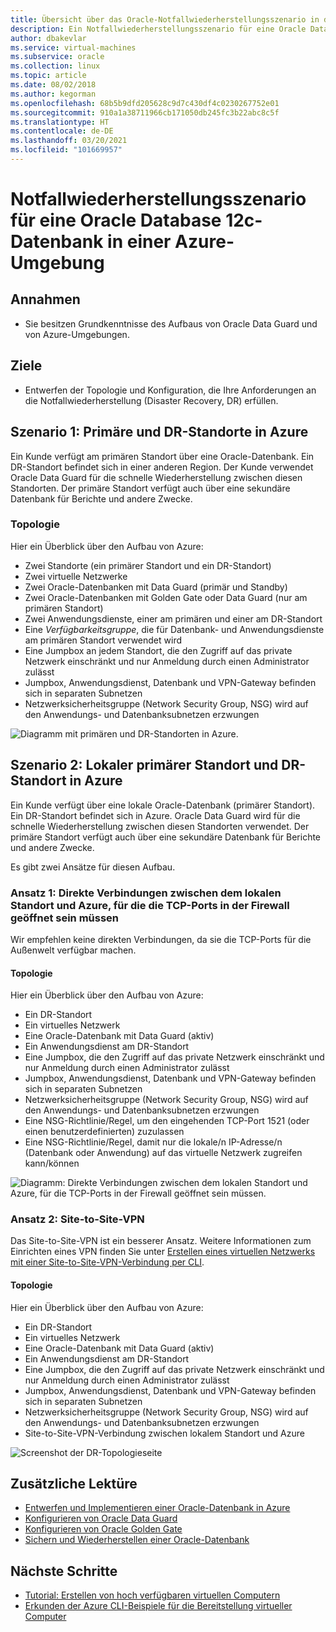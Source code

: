 ```yaml
---
title: Übersicht über das Oracle-Notfallwiederherstellungsszenario in der Azure-Umgebung | Microsoft-Dokumentation
description: Ein Notfallwiederherstellungsszenario für eine Oracle Database 12c-Datenbank in Ihrer Azure-Umgebung.
author: dbakevlar
ms.service: virtual-machines
ms.subservice: oracle
ms.collection: linux
ms.topic: article
ms.date: 08/02/2018
ms.author: kegorman
ms.openlocfilehash: 68b5b9dfd205628c9d7c430df4c0230267752e01
ms.sourcegitcommit: 910a1a38711966cb171050db245fc3b22abc8c5f
ms.translationtype: HT
ms.contentlocale: de-DE
ms.lasthandoff: 03/20/2021
ms.locfileid: "101669957"
---
```

# <a name="disaster-recovery-for-an-oracle-database-12c-database-in-an-azure-environment"></a>Notfallwiederherstellungsszenario für eine Oracle Database 12c-Datenbank in einer Azure-Umgebung

## <a name="assumptions"></a>Annahmen

- Sie besitzen Grundkenntnisse des Aufbaus von Oracle Data Guard und von Azure-Umgebungen.


## <a name="goals"></a>Ziele
- Entwerfen der Topologie und Konfiguration, die Ihre Anforderungen an die Notfallwiederherstellung (Disaster Recovery, DR) erfüllen.

## <a name="scenario-1-primary-and-dr-sites-on-azure"></a>Szenario 1: Primäre und DR-Standorte in Azure

Ein Kunde verfügt am primären Standort über eine Oracle-Datenbank. Ein DR-Standort befindet sich in einer anderen Region. Der Kunde verwendet Oracle Data Guard für die schnelle Wiederherstellung zwischen diesen Standorten. Der primäre Standort verfügt auch über eine sekundäre Datenbank für Berichte und andere Zwecke. 

### <a name="topology"></a>Topologie

Hier ein Überblick über den Aufbau von Azure:

- Zwei Standorte (ein primärer Standort und ein DR-Standort)
- Zwei virtuelle Netzwerke
- Zwei Oracle-Datenbanken mit Data Guard (primär und Standby)
- Zwei Oracle-Datenbanken mit Golden Gate oder Data Guard (nur am primären Standort)
- Zwei Anwendungsdienste, einer am primären und einer am DR-Standort
- Eine *Verfügbarkeitsgruppe*, die für Datenbank- und Anwendungsdienste am primären Standort verwendet wird
- Eine Jumpbox an jedem Standort, die den Zugriff auf das private Netzwerk einschränkt und nur Anmeldung durch einen Administrator zulässt
- Jumpbox, Anwendungsdienst, Datenbank und VPN-Gateway befinden sich in separaten Subnetzen
- Netzwerksicherheitsgruppe (Network Security Group, NSG) wird auf den Anwendungs- und Datenbanksubnetzen erzwungen

![Diagramm mit primären und DR-Standorten in Azure.](./media/oracle-disaster-recovery/oracle_topology_01.png)

## <a name="scenario-2-primary-site-on-premises-and-dr-site-on-azure"></a>Szenario 2: Lokaler primärer Standort und DR-Standort in Azure

Ein Kunde verfügt über eine lokale Oracle-Datenbank (primärer Standort). Ein DR-Standort befindet sich in Azure. Oracle Data Guard wird für die schnelle Wiederherstellung zwischen diesen Standorten verwendet. Der primäre Standort verfügt auch über eine sekundäre Datenbank für Berichte und andere Zwecke. 

Es gibt zwei Ansätze für diesen Aufbau.

### <a name="approach-1-direct-connections-between-on-premises-and-azure-requiring-open-tcp-ports-on-the-firewall"></a>Ansatz 1: Direkte Verbindungen zwischen dem lokalen Standort und Azure, für die die TCP-Ports in der Firewall geöffnet sein müssen 

Wir empfehlen keine direkten Verbindungen, da sie die TCP-Ports für die Außenwelt verfügbar machen.

#### <a name="topology"></a>Topologie

Hier ein Überblick über den Aufbau von Azure:

- Ein DR-Standort 
- Ein virtuelles Netzwerk
- Eine Oracle-Datenbank mit Data Guard (aktiv)
- Ein Anwendungsdienst am DR-Standort
- Eine Jumpbox, die den Zugriff auf das private Netzwerk einschränkt und nur Anmeldung durch einen Administrator zulässt
- Jumpbox, Anwendungsdienst, Datenbank und VPN-Gateway befinden sich in separaten Subnetzen
- Netzwerksicherheitsgruppe (Network Security Group, NSG) wird auf den Anwendungs- und Datenbanksubnetzen erzwungen
- Eine NSG-Richtlinie/Regel, um den eingehenden TCP-Port 1521 (oder einen benutzerdefinierten) zuzulassen
- Eine NSG-Richtlinie/Regel, damit nur die lokale/n IP-Adresse/n (Datenbank oder Anwendung) auf das virtuelle Netzwerk zugreifen kann/können

![Diagramm: Direkte Verbindungen zwischen dem lokalen Standort und Azure, für die TCP-Ports in der Firewall geöffnet sein müssen.](./media/oracle-disaster-recovery/oracle_topology_02.png)

### <a name="approach-2-site-to-site-vpn"></a>Ansatz 2: Site-to-Site-VPN
Das Site-to-Site-VPN ist ein besserer Ansatz. Weitere Informationen zum Einrichten eines VPN finden Sie unter [Erstellen eines virtuellen Netzwerks mit einer Site-to-Site-VPN-Verbindung per CLI](../../../vpn-gateway/vpn-gateway-howto-site-to-site-resource-manager-cli.md).

#### <a name="topology"></a>Topologie

Hier ein Überblick über den Aufbau von Azure:

- Ein DR-Standort 
- Ein virtuelles Netzwerk 
- Eine Oracle-Datenbank mit Data Guard (aktiv)
- Ein Anwendungsdienst am DR-Standort
- Eine Jumpbox, die den Zugriff auf das private Netzwerk einschränkt und nur Anmeldung durch einen Administrator zulässt
- Jumpbox, Anwendungsdienst, Datenbank und VPN-Gateway befinden sich in separaten Subnetzen
- Netzwerksicherheitsgruppe (Network Security Group, NSG) wird auf den Anwendungs- und Datenbanksubnetzen erzwungen
- Site-to-Site-VPN-Verbindung zwischen lokalem Standort und Azure

![Screenshot der DR-Topologieseite](./media/oracle-disaster-recovery/oracle_topology_03.png)

## <a name="additional-reading"></a>Zusätzliche Lektüre

- [Entwerfen und Implementieren einer Oracle-Datenbank in Azure](oracle-design.md)
- [Konfigurieren von Oracle Data Guard](configure-oracle-dataguard.md)
- [Konfigurieren von Oracle Golden Gate](configure-oracle-golden-gate.md)
- [Sichern und Wiederherstellen einer Oracle-Datenbank](./oracle-overview.md)


## <a name="next-steps"></a>Nächste Schritte

- [Tutorial: Erstellen von hoch verfügbaren virtuellen Computern](../../linux/create-cli-complete.md)
- [Erkunden der Azure CLI-Beispiele für die Bereitstellung virtueller Computer](https://github.com/Azure-Samples/azure-cli-samples/tree/master/virtual-machine)